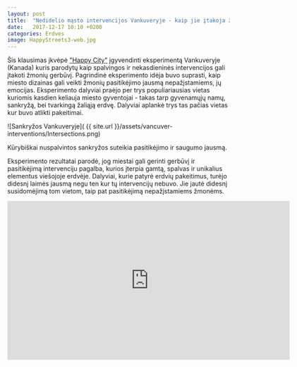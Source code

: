 ```yaml
---
layout: post
title:  "Nedidelio mąsto intervencijos Vankuveryje - kaip jie įtakoja žmonių jausmus ir elgesį?"
date:   2017-12-17 10:10 +0200
categories: Erdves
image: HappyStreets3-web.jpg
---
```


Šis klausimas įkvėpė <a href="//thehappycity.com/">"Happy City"</a> įgyvendinti eksperimentą Vankuveryje (Kanada) kuris
parodytų kaip spalvingos ir nekasdieninės intervencijos gali įtakoti žmonių gerbūvį.
Pagrindinė eksperimento idėja buvo suprasti, kaip miesto dizainas gali veikti žmonių
pasitikėjimo jausmą nepažįstamiems, jų emocijas. Eksperimento dalyviai praėjo per
trys populiariausias vietas kuriomis kasdien keliauja miesto gyventojai - takas 
tarp gyvenamųjų namų, sankryžą, bei tvarkingą žaliąją erdvę. Dalyviai aplankė
trys tas pačias vietas kur buvo atlikti pakeitimai.

![Sankryžos Vankuveryje]( {{ site.url }}/assets/vancuver-interventions/Intersections.png)
<div class="lighter x--pt">
    Kūrybiškai nuspalvintos sankryžos suteikia pasitikėjimo ir saugumo jausmą.
</div>

Eksperimento rezultatai parodė, jog miestai gali gerinti gerbūvį ir pasitikėjimą
intervenciju pagalba, kurios įterpia gamtą, spalvas ir unikalius elementus 
viešojoje erdvėje. Dalyviai, kurie patyrė erdvių pakeitimus, turėjo didesnį laimės jausmą negu
ten kur tų intervencijų nebuvo. Jie jautė didesnį susidomėjimą tom vietom, taip pat
pasitikėjimą nepažįstamiems žmonėms.

<div class="video-container">
    <iframe src="https://player.vimeo.com/video/225338772" width="640" height="360" frameborder="0" webkitallowfullscreen mozallowfullscreen allowfullscreen></iframe>
</div>

